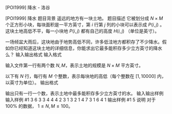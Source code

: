 



[POI1999] 降水 - 洛谷














[POI1999] 降水
题目背景
遥远的地方有一块土地。
题目描述
它被划分成 $N\times M$ 个正方形小块，每块面积是一平方英寸，第 $i$ 行第 $j$ 列的小块可以表示成 $P(i,j)$ 。这块土地高低不平，每一小块地 $P(i,j)$ 都有自己的高度 $H(i,j)$ （单位是英寸）。

一场倾盆大雨后，这块地由于地势高低不同，许多低洼地方都积存了不少降水。假如你已经知道这块土地的详细信息，你能求出它最多能积存多少立方英寸的降水么？
输入输出格式
输入格式

输入文件第一行有两个数 $N,M$，表示土地的规模是 $N\times M$ 平方英寸。

以下有 $N$ 行，每行有 $M$ 个整数，表示每块地的高低（每个整数在 $[1,10000]$ 内，以英寸为单位）。
输出格式

输出只有一行一个数，表示土地中最多能积存多少立方英寸的水。
输入输出样例
输入样例 #1
3 6
3 3 4 4 4 2
3 1 3 2 1 4
7 3 1 6 4 1
输出样例 #1
5
说明
对于 $100\%$ 的数据， $1\le N, M \le 100$。






